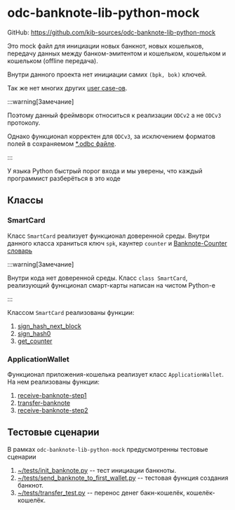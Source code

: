 
# odc-banknote-lib-python-mock

GitHub: https://github.com/kib-sources/odc-banknote-lib-python-mock

Это mock файл
для инициации новых банкнот, 
новых кошельков,
передачу данных между банком-эмитентом и кошельком,
кошельком и кошельком (offline передача).

Внутри данного проекта 
нет инициации самих `(bpk, bok)`
ключей.

Так же нет многих других
[user case-ов](../potential/user-cases/index.md).


:::warning[Замечание]

Поэтому данный фреймворк относиться к реализации
`ODCv2` а не `ODCv3` протоколу.

Однако функционал корректен для `ODCv3`,
за исключением форматов полей в сохраняемом
[*.odbc файле](../banknote/odbc-file.md).

:::

У языка Python
быстрый порог входа и мы уверены, что 
каждый программист разберёться в это коде

## Классы


### SmartCard

Класс `SmartCard`
реализует функционал доверенной среды.
Внутри данного класса
храниться ключ 
`spk`, каунтер `counter` и 
[Banknote-Counter словарь](../architecture/wallet/banknote-counter-dict.md)

:::warning[Замечание]

Внутри кода нет доверенной среды.
Класс `class SmartCard`, 
реализующий функционал смарт-карты
написан на чистом Python-е

:::

Классом `SmartCard`
реализованы функции:
1. [sign_hash_next_block](../functions/sign-hash-next-block.md)
1. [sign_hash0](../functions/sign-hash.md)
1. [get_counter](../functions/get-counter.md)

### ApplicationWallet

Функционал приложения-кошелька
реализует класс `ApplicationWallet`.
На нем реализованы
функции:
1. [receive-banknote-step1](../functions/receive-banknote-step1.md)
1. [transfer-banknote](../functions/transfer-banknote.md)
1. [receive-banknote-step2](../functions/receive-banknote-step2.md)


## Тестовые сценарии

В рамках 
`odc-banknote-lib-python-mock`
предусмотренны тестовые сценарии

1. [~/tests/init_banknote.py](https://github.com/kib-sources/odc-banknote-lib-python-mock/blob/master/tests/init_banknote.py) -- тест инициации банкноты.
2. [~/tests/send_banknote_to_first_wallet.py](https://github.com/kib-sources/odc-banknote-lib-python-mock/blob/master/tests/init_wallets.py) -- тестовая функция создания банкнот.
3. [~/tests/transfer_test.py](https://github.com/kib-sources/odc-banknote-lib-python-mock/blob/master/tests/transfer_test.py) -- перенос денег бакн-кошелёк, кошелёк-кошелёк.
